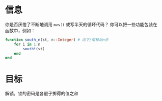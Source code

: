 # 信息
你是否厌倦了不断地调用 `mvs()` 或写半天的循环代码？
你可以把一些功能包装在函数中，例如：
```jl
function south_n(st, n::Integer) # 向下/南移动n步
	for i in 1:n
		south!(st)
	end
end
```

# 目标
解锁，锁的密码是各骰子掷得的值之和
